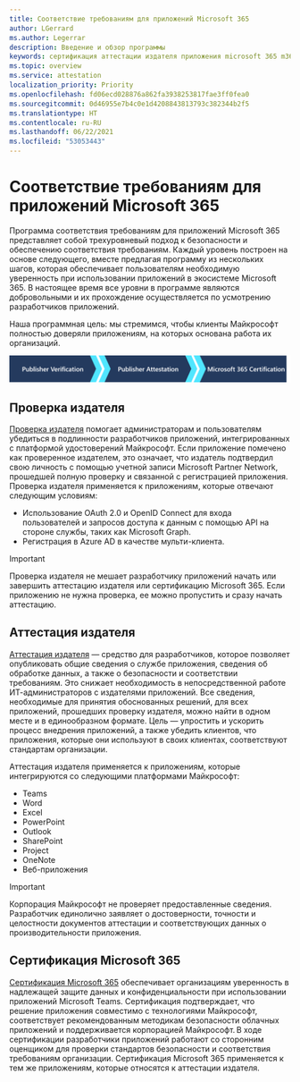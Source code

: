 ```yaml
---
title: Соответствие требованиям для приложений Microsoft 365
author: LGerrard
ms.author: Legerrar
description: Введение и обзор программы
keywords: сертификация аттестации издателя приложения microsoft 365 m365
ms.topic: overview
ms.service: attestation
localization_priority: Priority
ms.openlocfilehash: fd06ecd028876a862fa3938253817fae3ff0fea0
ms.sourcegitcommit: 0d46955e7b4c0e1d4208843813793c382344b2f5
ms.translationtype: HT
ms.contentlocale: ru-RU
ms.lasthandoff: 06/22/2021
ms.locfileid: "53053443"
---
```

# <a name="microsoft-365-app-compliance-program"></a>Соответствие требованиям для приложений Microsoft 365

Программа соответствия требованиям для приложений Microsoft 365 представляет собой трехуровневый подход к безопасности и обеспечению соответствия требованиям. Каждый уровень построен на основе следующего, вместе предлагая программу из нескольких шагов, которая обеспечивает пользователям необходимую уверенность при использовании приложений в экосистеме Microsoft 365. В настоящее время все уровни в программе являются добровольными и их прохождение осуществляется по усмотрению разработчиков приложений. 

Наша программная цель: мы стремимся, чтобы клиенты Майкрософт полностью доверяли приложениям, на которых основана работа их организаций.

  ![Трехуровневый подход к обеспечению соответствия требованиям для приложений](media/Microsoft-App-Compliance-Overview.png) 

## <a name="publisher-verification"></a>Проверка издателя

[Проверка издателя](https://docs.microsoft.com/azure/active-directory/develop/publisher-verification-overview) помогает администраторам и пользователям убедиться в подлинности разработчиков приложений, интегрированных с платформой удостоверений Майкрософт. Если приложение помечено как проверенное издателем, это означает, что издатель подтвердил свою личность с помощью учетной записи Microsoft Partner Network, прошедшей полную проверку и связанной с регистрацией приложения.
Проверка издателя применяется к приложениям, которые отвечают следующим условиям:  
- Использование OAuth 2.0 и OpenID Connect для входа пользователей и запросов доступа к данным с помощью API на стороне службы, таких как Microsoft Graph. 
- Регистрация в Azure AD в качестве мульти-клиента.  

> [!IMPORTANT]
> Проверка издателя не мешает разработчику приложений начать или завершить аттестацию издателя или сертификацию Microsoft 365. Если приложению не нужна проверка, ее можно пропустить и сразу начать аттестацию.

## <a name="publisher-attestation"></a>Аттестация издателя

[Аттестация издателя](https://docs.microsoft.com/microsoft-365-app-certification/docs/enterprise-app-attestation-guide) — средство для разработчиков, которое позволяет опубликовать общие сведения о службе приложения, сведения об обработке данных, а также о безопасности и соответствии требованиям. Это снижает необходимость в непосредственной работе ИТ-администраторов с издателями приложений. Все сведения, необходимые для принятия обоснованных решений, для всех приложений, прошедших проверку издателя, можно найти в одном месте и в единообразном формате. Цель — упростить и ускорить процесс внедрения приложений, а также убедить клиентов, что приложения, которые они используют в своих клиентах, соответствуют стандартам организации.

Аттестация издателя применяется к приложениям, которые интегрируются со следующими платформами Майкрософт:
-   Teams
-   Word
-   Excel
-   PowerPoint 
-   Outlook
- SharePoint
- Project
- OneNote
- Веб-приложения

> [!IMPORTANT]
> Корпорация Майкрософт не проверяет предоставленные сведения. Разработчик единолично заявляет о достоверности, точности и целостности документов аттестации и соответствующих данных о производительности приложения. 

## <a name="microsoft-365-certification"></a>Сертификация Microsoft 365
[Сертификация Microsoft 365](https://docs.microsoft.com/microsoft-365-app-certification/docs/enterprise-app-certification-guide) обеспечивает организациям уверенность в надлежащей защите данных и конфиденциальности при использовании приложений Microsoft Teams. Сертификация подтверждает, что решение приложения совместимо с технологиями Майкрософт, соответствует рекомендованным методикам безопасности облачных приложений и поддерживается корпорацией Майкрософт. В ходе сертификации разработчики приложений работают со сторонним оценщиком для проверки стандартов безопасности и соответствия требованиям организации. Сертификация Microsoft 365 применяется к тем же приложениям, которые относятся к аттестации издателя. 


